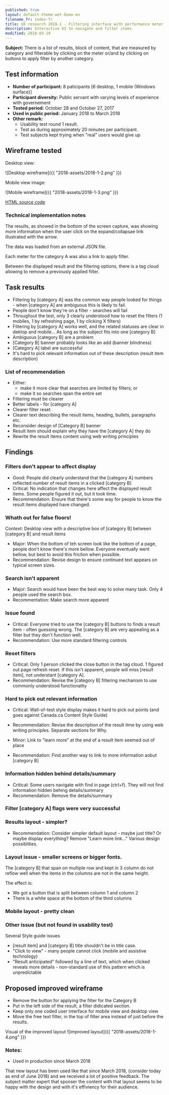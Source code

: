 ```yaml
---
published: true
layout: default-theme-wet-boew-en
filename_fr: index-fr
title: UX research 2018-1 - Filtering interface with performance meter
description: Interactive UI to navigate and filter items
modified: 2018-03-19
---
```


**Subject:** There is a list of results, block of content, that are measured by category and filterable by clicking on the meter or/and by clicking on buttons to apply filter by another category.

## Test information

* **Number of participant:** 8 paticipants [6 desktop, 1 mobile (Windows surface)]
* **Participant diversity:** Public servant with varying levels of experience with governement
* **Tested period:** October 28 and October 27, 2017
* **Used in public period:** January 2018 to March 2018
* **Other remark:** 
	* Usability test round 1 result. 
	* Test as during approximately 20 minutes per participant.
	* Test subjects kept trying when "real" users would give up

## Wireframe tested

Desktop view: 

![Desktop wireframe]({{ "2018-assets/2018-1-2.png" }})

Mobile view image:

![Mobile wireframe]({{ "2018-assets/2018-1-3.png" }})


[HTML source code](2018-assets/2018-1-1.html)

### Technical implementation notes
The results, as showed in the bottom of the screen capture, was showing more information when the user click on the expand/collapsae link illustrated with the arrow.

The data was loaded from an external JSON file.

Each meter for the category A was also a link to apply filter.

Between the displayed result and the filtering options, there is a tag cloud allowing to remove a previously applied filter.

## Task results

* Filtering by [category A] was the common way people looked for things - when [category A] are ambiguous this is likely to fail.
* People don't know they're on a filter - searches will fail
* Throughout the test, only 3 clearly understood how to reset the filters (1 mobiles, 1 by refreshing page, 1 by clicking X filters)
* Filtering by [category A] works well, and the related statuses are clear in dektop and mobile... As long as the subject fits into one [category B]
* Ambiguous [category B] are a problem
* [Category B] banner probably looks like an add (banner blindness)
* [Category A] label are successful
* It's hard to pick relevant information out of these description (result item description)

### List of recommendation

* Either:
	* make it more clear that searches are limited by filters; or
	* make it so searches span the entire set
* Filtering must be clearer
* Better labels - for [category A]
* Clearer filter reset
* Clearer text describing the result items, heading, bullets, paragraphs etc.
* Reconsider design of [Category B] banner
* Result item should explain why they have the [category A] they do
* Rewrite the result items content using web writing principles


## Findings

### Filters don't appear to affect display

* Good: People did clearly understand that the [category A] numbers reflected number of result items in a clicked [category B]
* Critical:  No indication that changes here affect the displayed result items. Some people figured it out, but it took time.
* Recommendation: Ensure that there's some way for people to know the result items displayed have changed.

### Whath out for false floors!

Context: Desktop view with a descriptive box of [category B] between [category B] and result items

* Major: When the bottom of teh screen look like the bottom of a page, people don't know there's more bellow. Everyone eventually went bellow, but best to avoid this friction when possible.
* Recommendation: Revise design to ensure continued text appears on typical screen sizes.

### Search isn't apparent

* Major: Search would have been the best way to solve many task. Only 4 people used the search box.
* Recommentation: Make search more apparent

### Issue found

* Critical: Everyone tried to use the [category B] buttons to finds a result item - often guessing wrong. The [category B] are very appealing as a filter but they don't function well.
* Recommendation: Use more standard filtering controls

### Reset filters

* Critical: Only 1 person clicked the close button in the tag cloud. 1 figured out page refresh reset. If this isn't apparent, people will miss [result item], not understant [category A].
* Recommendation: Revise the [category B] filtering mechanism to use commonly understood functionality

### Hard to pick out relevant information

* Critical: Wall-of-test style display makes it hard to pick out points (and goes against Canada.ca Content Style Guide)
* Recommendation: Revise the description of the result itme by using web writing principles. Separate sections for Why.

* Minor: Link to "learn more" at the end of a result item seemed out of place
* Recommendation: Find another way to link to more information aobut [category B]

### Information hidden behind details/summary

* Critical: Some users navigate with find in page (ctrl+f). They will not find information hidden behing details/summary
* Recommendation: Remove the details/summary

### Filter [category A] flags were very successful

### Results layout - simpler?

* Recommendation: Consider simpler default layout - maybe just title? Or maybe display everything? Remove "Learn more link..." Various design possiblities.

### Layout issue - smaller screens or bigger fonts.

The [category B] that span on multiple row and kept in 3 column do not reflow well when the items in the columns are not in the same height.

The effect is:
* We got a button that is split between column 1 and column 2
* There is a white space at the bottom of the third columns

### Mobile layout - pretty clean

### Other issue (but not found in usability test)

Several Style guide issues
* [result item] and [category B] title shouldn't be in title case.
* "Click to view" - many people cannot click (mobile and assistive technology)
* "Result anticipated" followed by a line of text, which when clicked reveals more details - non-standard use of this pattern which is unpredictable

## Proposed improved wireframe 

* Remove the button for applying the filter for the Category B
* Put in the left side of the result, a filter didicated section.
* Keep only one coded user interface for mobile view and desktop view
* Move the free text filter, in the top of filter area instead of just before the results.

Visual of the improved layout
![improved layout]({{ "2018-assets/2018-1-4.png" }})

### Notes:

* Used in production since March 2018

That new layout has been used like that since March 2018, (consider today as end of June 2018) and we received a lot of positive feedback. The subject matter expert that sponser the content with that layout seems to be happy with the design and with it's effiviency for their audience.
